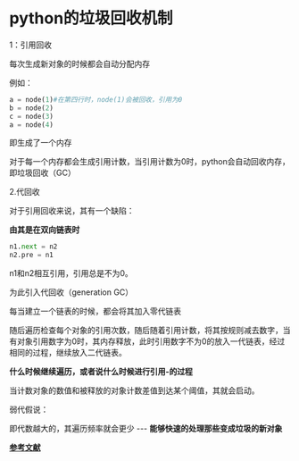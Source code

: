 # python的垃圾回收机制

1：引用回收

每次生成新对象的时候都会自动分配内存

例如：

```python
a = node(1)#在第四行时，node(1)会被回收，引用为0
b = node(2)
c = node(3)
a = node(4)
```

即生成了一个内存

对于每一个内存都会生成引用计数，当引用计数为0时，python会自动回收内存，即垃圾回收（GC）



2.代回收

对于引用回收来说，其有一个缺陷：

**由其是在双向链表时**

```python
n1.next = n2
n2.pre = n1
```

n1和n2相互引用，引用总是不为0。

为此引入代回收（generation GC）

每当建立一个链表的时候，都会将其加入零代链表

随后遍历检查每个对象的引用次数，随后随着引用计数，将其按规则减去数字，当有对象引用数字为0时，其内存释放，此时引用数字不为0的放入一代链表，经过相同的过程，继续放入二代链表。



**什么时候继续遍历，或者说什么时候进行引用-的过程**

当计数对象的数值和被释放的对象计数差值到达某个阈值，其就会启动。



弱代假说：

即代数越大的，其遍历频率就会更少 --- **能够快速的处理那些变成垃圾的新对象**





[**参考文献**]( https://www.cnblogs.com/xiugeng/p/10514101.html )